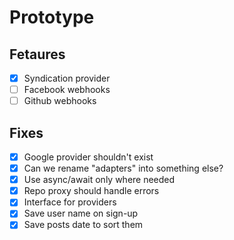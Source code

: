 # Prototype

## Fetaures
 
- [x] Syndication provider 
- [ ] Facebook webhooks
- [ ] Github webhooks

## Fixes

- [x] Google provider shouldn't exist
- [x] Can we rename "adapters" into something else?
- [x] Use async/await only where needed
- [x] Repo proxy should handle errors
- [x] Interface for providers
- [x] Save user name on sign-up
- [x] Save posts date to sort them